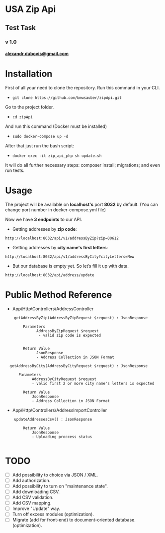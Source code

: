 # USA Zip Api

## Test Task

### v 1.0

#### alexandr.dubovis@gmail.com


# Installation
First of all your need to clone the repository.
Run this command in your CLI.
* `git clone https://github.com/bmwsauber/zipApi.git`

Go to the project folder.
* `cd zipApi`

And run this command (Docker must be installed)
* `sudo docker-compose up -d` 

After that just run the bash script:
* `docker exec -it zip_api_php sh update.sh`

It will do all further necessary steps: composer install; migrations; and even run tests.

# Usage

The project will be available on **localhost's** port **8032** by default. (You can change port number in docker-compose.yml file)


Now we have **3 endpoints** to our API.

* Getting addresses by **zip code**:
```
http://localhost:8032/api/v1/addressByZip?zip=00612
```

* Getting addresses by **city name's first letters**:
```
http://localhost:8032/api/v1/addressByCity?cityLetters=New
```
* But our database is empty yet. So let’s fill it up with data.
```
http://localhost:8032/api/address/update
```
# Public Method Reference 
* App\Http\Controllers\AddressController
```
    getAddressByZip(AddressByZipRequest $request) : JsonResponse

        Parameters
              AddressByZipRequest $request 
               - valid zip code is expected


        Return Value
              JsonResponse 
              - Address Collection in JSON Format
```
```
  getAddressByCity(AddressByCityRequest $request) : JsonResponse

      Parameters
            AddressByCityRequest $request 
            - valid first 2 or more city name's letters is expected   

        Return Value
            JsonResponse 
            - Address Collection in JSON Format
```
* App\Http\Controllers\AddressImportController
```
    updateAddressesCsv() : JsonResponse
        
        Return Value
            JsonResponse 
            - Uploading proccess status


```
# TODO
    
- [ ] Add possibility to choice via JSON / XML.
- [ ] Add authorization.
- [ ] Add possibility to turn on "maintenance state".
- [ ] Add downloading CSV.
- [ ] Add CSV validation.
- [ ] Add CSV mapping.
- [ ] Improve "Update" way.
- [ ] Turn off excess modules (optimization).
- [ ] Migrate (add for front-end) to document-oriented database. (optimization).